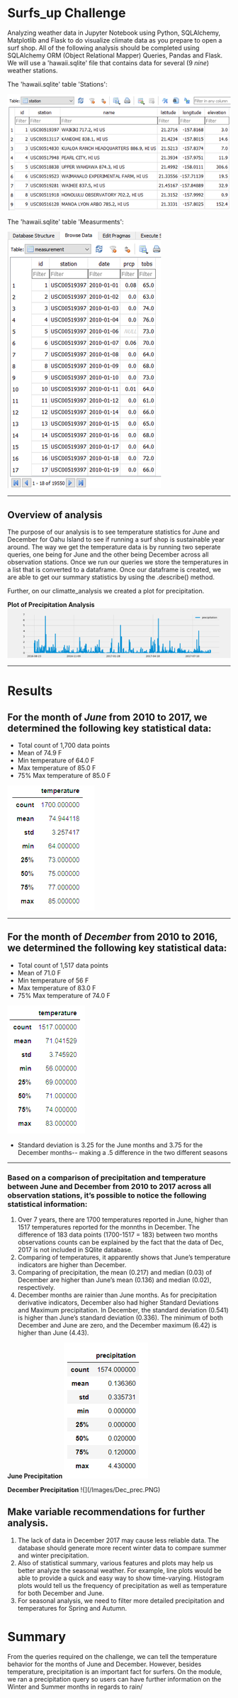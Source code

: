 # Surfs_up Challenge
Analyzing weather data in Jupyter Notebook using Python, SQLAlchemy, Matplotlib and Flask to do visualize climate data as you prepare to open a surf shop. All of the following analysis should be completed using SQLAlchemy ORM (Object Relational Mapper) Queries, Pandas and Flask.  We will use a 'hawaii.sqlite' file that contains data for several (9 *nine*) weather stations.

The 'hawaii.sqlite' table 'Stations':

![](/Images/Stations.PNG)

The 'hawaii.sqlite' table 'Measurments':

![](/Images/Measurement.PNG)
___
## Overview of analysis
The purpose of our analysis is to see temperature statistics for June and December for Oahu Island to see if running a surf shop is sustainable year around. The way we get the temperature data is by running two seperate queries, one being for June and the other being December across all observation stations. Once we run our queries we store the temperatures in a list that is converted to a dataframe. Once our dataframe is created, we are able to get our summary statistics by using the .describe() method.

Further, on our climatte_analysis we created a plot for precipitation.

**Plot of Precipitation Analysis**
![](/Images/Precipitation_analysis.PNG)

___
# Results
 ## For the month of *June*  from 2010 to 2017, we determined the following key statistical data:
* Total count of 1,700 data points
* Mean of 74.9  F
* Min temperature of 64.0 F
* Max temperature of 85.0 F
* 75% Max temperature of 85.0 F 

![](/Images/June_temp.PNG)
___
 ## For the month of *December* from 2010 to 2016, we determined the following key statistical data:
- Total count of 1,517 data points
- Mean of 71.0  F
- Min temperature of 56 F
- Max temperature of 83.0 F
- 75% Max temperature of 74.0 F

![](/Images/December_temp.PNG)

 * Standard deviation is 3.25 for the June months and 3.75 for the December months-- making a .5 difference in the two different seasons
___
### Based on a comparison of precipitation and temperature between June and December from 2010 to 2017 across all observation stations, it’s possible to notice the following statistical information:

1. Over 7 years, there are 1700 temperatures reported in June, higher than 1517 temperatures reported for the monnths in December. The difference of 183 data points (1700-1517 = 183) between two months observations counts can be explained by the fact that the data of Dec, 2017 is not included in SQlite database.
2. Comparing of temperatures, it apparently shows that June’s temperature indicators are higher than December.
3. Comparing of precipitation, the mean (0.217) and median (0.03) of December are higher than June’s mean (0.136) and median (0.02), respectively. 
4. December months are rainier than June months.  As for precipitation derivative indicators, December also had higher Standard Deviations and Maximum precipitation. In December, the standard deviation (0.541) is higher than June’s standard deviation (0.336). The minimum of both December and June are zero, and the December maximum (6.42) is higher than June (4.43).
 
 **June Precipitation**
 ![](/Images/June_prec.PNG)
 
 **December Precipitation**
 !{](/Images/Dec_prec.PNG)
 

## Make variable recommendations for further analysis.
1. The lack of data in December 2017  may cause less reliable data. The database should generate more recent winter data to compare summer and winter precipitation. 
2. Also of statistical summary, various features and plots may help us better analyze the seasonal weather. For example, line plots would be able to provide a quick and easy way to show time-varying. Histogram plots would tell us the frequency of precipitation as well as temperature for both December and June.
3. For seasonal analysis, we need to filter more detailed precipitation and temperatures for Spring and Autumn. 

# Summary 

From the queries required on the challenge, we can tell the temperature behavior for the months of June and December.  However, besides temperature, precipitation is an important fact for surfers.  On the module, we ran a precipitation query so users can have further information on the Winter and Summer months in regards to rain/
